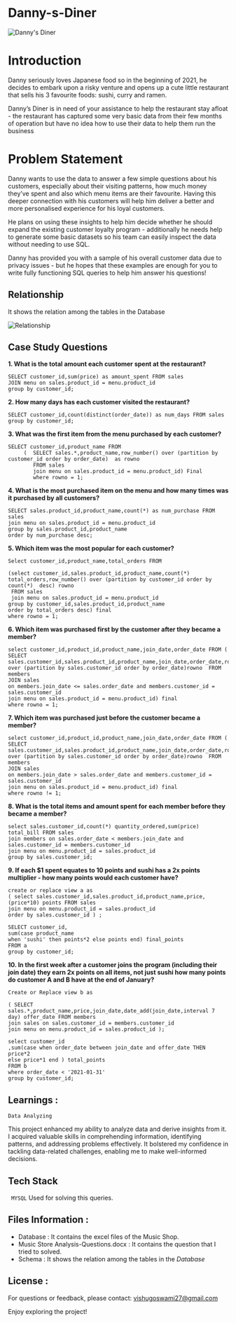 # Danny-s-Diner

![Danny's Diner](https://github.com/Bishalg27/Danny-s-Diner/assets/107564589/24f53689-7593-4f11-b31f-0396e2a482a7)


# Introduction

Danny seriously loves Japanese food so in the beginning of 2021, he decides to embark upon a risky venture and opens up a cute little restaurant that sells his 3 favourite foods: sushi, curry and ramen.

Danny’s Diner is in need of your assistance to help the restaurant stay afloat - the restaurant has captured some very basic data from their few months of operation but have no idea how to use their data to help them run the business

# Problem Statement

Danny wants to use the data to answer a few simple questions about his customers, especially about their visiting patterns, how much money they’ve spent and also which menu items are their favourite. Having this deeper connection with his customers will help him deliver a better and more personalised experience for his loyal customers.

He plans on using these insights to help him decide whether he should expand the existing customer loyalty program - additionally he needs help to generate some basic datasets so his team can easily inspect the data without needing to use SQL.

Danny has provided you with a sample of his overall customer data due to privacy issues - but he hopes that these examples are enough for you to write fully functioning SQL queries to help him answer his questions!

## Relationship 

 It shows the relation among the tables in the Database

 ![Relationship](https://github.com/Bishalg27/Danny-s-Diner/assets/107564589/f8ff3577-1962-4590-aca8-0d63fa49f288)



## Case Study Questions
   
 **1. What is the total amount each customer spent at the restaurant?**

```
SELECT customer_id,sum(price) as amount_spent FROM sales 
JOIN menu on sales.product_id = menu.product_id
group by customer_id;
```

**2. How many days has each customer visited the restaurant?**

```
SELECT customer_id,count(distinct(order_date)) as num_days FROM sales
group by customer_id;
```

**3. What was the first item from the menu purchased by each customer?**

```
SELECT customer_id,product_name FROM 
	 (	SELECT sales.*,product_name,row_number() over (partition by customer_id order by order_date)  as rowno
		FROM sales 
		join menu on sales.product_id = menu.product_id) Final
        where rowno = 1;
```
        
**4. What is the most purchased item on the menu and how many times was it purchased by all customers?**

```
SELECT sales.product_id,product_name,count(*) as num_purchase FROM sales
join menu on sales.product_id = menu.product_id 
group by sales.product_id,product_name
order by num_purchase desc;
```

**5. Which item was the most popular for each customer?**

```
Select customer_id,product_name,total_orders FROM

(select customer_id,sales.product_id,product_name,count(*) total_orders,row_number() over (partition by customer_id order by count(*)  desc) rowno
 FROM sales
 join menu on sales.product_id = menu.product_id
group by customer_id,sales.product_id,product_name
order by total_orders desc) final
where rowno = 1;
```

**6. Which item was purchased first by the customer after they became a member?**

```
select customer_id,product_id,product_name,join_date,order_date FROM (
SELECT sales.customer_id,sales.product_id,product_name,join_date,order_date,row_number() over (partition by sales.customer_id order by order_date)rowno  FROM  members
JOIN sales
on members.join_date <= sales.order_date and members.customer_id = sales.customer_id
join menu on sales.product_id = menu.product_id) final
where rowno = 1;
```

**7. Which item was purchased just before the customer became a member?**

```
select customer_id,product_id,product_name,join_date,order_date FROM (
SELECT sales.customer_id,sales.product_id,product_name,join_date,order_date,row_number() over (partition by sales.customer_id order by order_date)rowno  FROM  members
JOIN sales
on members.join_date > sales.order_date and members.customer_id = sales.customer_id
join menu on sales.product_id = menu.product_id) final
where rowno != 1;
```

**8. What is the total items and amount spent for each member before they became a member?**

```
select sales.customer_id,count(*) quantity_ordered,sum(price) total_bill FROM sales 
join members on sales.order_date < members.join_date and sales.customer_id = members.customer_id
join menu on menu.product_id = sales.product_id
group by sales.customer_id;
```

**9.  If each $1 spent equates to 10 points and sushi has a 2x points multiplier - how many points would each customer have?**
```
create or replace view a as  
( select sales.customer_id,sales.product_id,product_name,price,(price*10) points FROM sales 
join menu on menu.product_id = sales.product_id
order by sales.customer_id ) ;

SELECT customer_id,
sum(case product_name
when 'sushi' then points*2 else points end) final_points
FROM a 
group by customer_id;

```





**10. In the first week after a customer joins the program (including their join date) they earn 2x points on all items, not just sushi  how many points do customer A and B have at the end of January?**

```
Create or Replace view b as 

( SELECT sales.*,product_name,price,join_date,date_add(join_date,interval 7 day) offer_date FROM members 
join sales on sales.customer_id = members.customer_id 
join menu on menu.product_id = sales.product_id );

select customer_id
,sum(case when order_date between join_date and offer_date THEN price*2 
else price*1 end ) total_points
FROM b
where order_date < '2021-01-31'
group by customer_id;
```


## Learnings : 

``` Data Analyzing ```

This project enhanced my ability to analyze data and derive insights from it. I acquired valuable skills in comprehending information, identifying patterns, and addressing problems effectively. It bolstered my confidence in tackling data-related challenges, enabling me to make well-informed decisions.


## Tech Stack 
`` MYSQL`` Used for solving this queries.


## Files Information : 
- Database : It contains the excel files of the Music Shop.
- Music Store Analysis-Questions.docx : It contains the question that I tried to solved.
- Schema : It shows the relation among the tables in the *Database*

## License : 
For questions or feedback, please contact: vishugoswami27@gmail.com

Enjoy exploring the project!










